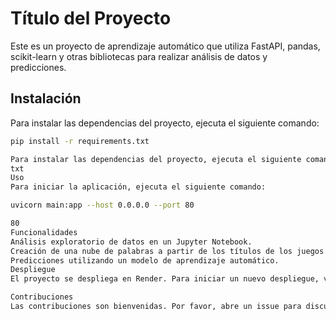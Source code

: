 # Título del Proyecto

Este es un proyecto de aprendizaje automático que utiliza FastAPI, pandas, scikit-learn y otras bibliotecas para realizar análisis de datos y predicciones.

## Instalación

Para instalar las dependencias del proyecto, ejecuta el siguiente comando:

```bash
pip install -r requirements.txt

Para instalar las dependencias del proyecto, ejecuta el siguiente comando:
txt
Uso
Para iniciar la aplicación, ejecuta el siguiente comando:

uvicorn main:app --host 0.0.0.0 --port 80

80
Funcionalidades
Análisis exploratorio de datos en un Jupyter Notebook.
Creación de una nube de palabras a partir de los títulos de los juegos.
Predicciones utilizando un modelo de aprendizaje automático.
Despliegue
El proyecto se despliega en Render. Para iniciar un nuevo despliegue, ve al panel de control de Render y haz clic en "Redeploy".

Contribuciones
Las contribuciones son bienvenidas. Por favor, abre un issue para discutir lo que te gustaría cambiar.
